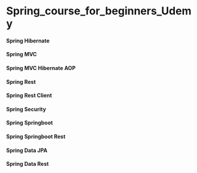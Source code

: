# Spring_course_for_beginners_Udemy
  #### Spring Hibernate
  #### Spring MVC 
  #### Spring MVC Hibernate AOP 
  #### Spring Rest 
  #### Spring Rest Client 
  #### Spring Security 
  #### Spring Springboot 
  #### Spring Springboot Rest 
  #### Spring Data JPA 
  #### Spring Data Rest

